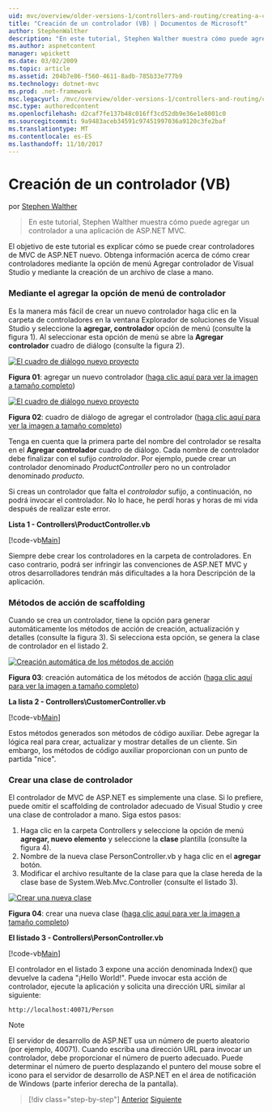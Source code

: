 ```yaml
---
uid: mvc/overview/older-versions-1/controllers-and-routing/creating-a-controller-vb
title: "Creación de un controlador (VB) | Documentos de Microsoft"
author: StephenWalther
description: "En este tutorial, Stephen Walther muestra cómo puede agregar un controlador a una aplicación de ASP.NET MVC."
ms.author: aspnetcontent
manager: wpickett
ms.date: 03/02/2009
ms.topic: article
ms.assetid: 204b7e86-f560-4611-8adb-785b33e777b9
ms.technology: dotnet-mvc
ms.prod: .net-framework
msc.legacyurl: /mvc/overview/older-versions-1/controllers-and-routing/creating-a-controller-vb
msc.type: authoredcontent
ms.openlocfilehash: d2caf7fe137b48c016ff3cd52db9e36e1e8001c0
ms.sourcegitcommit: 9a9483aceb34591c97451997036a9120c3fe2baf
ms.translationtype: MT
ms.contentlocale: es-ES
ms.lasthandoff: 11/10/2017
---
```

<a name="creating-a-controller-vb"></a>Creación de un controlador (VB)
====================
por [Stephen Walther](https://github.com/StephenWalther)

> En este tutorial, Stephen Walther muestra cómo puede agregar un controlador a una aplicación de ASP.NET MVC.


El objetivo de este tutorial es explicar cómo se puede crear controladores de MVC de ASP.NET nuevo. Obtenga información acerca de cómo crear controladores mediante la opción de menú Agregar controlador de Visual Studio y mediante la creación de un archivo de clase a mano.

### <a name="using-the-add-controller-menu-option"></a>Mediante el agregar la opción de menú de controlador

Es la manera más fácil de crear un nuevo controlador haga clic en la carpeta de controladores en la ventana Explorador de soluciones de Visual Studio y seleccione la **agregar, controlador** opción de menú (consulte la figura 1). Al seleccionar esta opción de menú se abre la **Agregar controlador** cuadro de diálogo (consulte la figura 2).


[![El cuadro de diálogo nuevo proyecto](creating-a-controller-vb/_static/image1.jpg)](creating-a-controller-vb/_static/image1.png)

**Figura 01**: agregar un nuevo controlador ([haga clic aquí para ver la imagen a tamaño completo](creating-a-controller-vb/_static/image2.png))


[![El cuadro de diálogo nuevo proyecto](creating-a-controller-vb/_static/image2.jpg)](creating-a-controller-vb/_static/image3.png)

**Figura 02**: cuadro de diálogo de agregar el controlador ([haga clic aquí para ver la imagen a tamaño completo](creating-a-controller-vb/_static/image4.png))


Tenga en cuenta que la primera parte del nombre del controlador se resalta en el **Agregar controlador** cuadro de diálogo. Cada nombre de controlador debe finalizar con el sufijo *controlador*. Por ejemplo, puede crear un controlador denominado *ProductController* pero no un controlador denominado *producto*.


Si creas un controlador que falta el *controlador* sufijo, a continuación, no podrá invocar el controlador. No lo hace, he perdí horas y horas de mi vida después de realizar este error.


**Lista 1 - Controllers\ProductController.vb**

[!code-vb[Main](creating-a-controller-vb/samples/sample1.vb)]

Siempre debe crear los controladores en la carpeta de controladores. En caso contrario, podrá ser infringir las convenciones de ASP.NET MVC y otros desarrolladores tendrán más dificultades a la hora Descripción de la aplicación.

### <a name="scaffolding-action-methods"></a>Métodos de acción de scaffolding

Cuando se crea un controlador, tiene la opción para generar automáticamente los métodos de acción de creación, actualización y detalles (consulte la figura 3). Si selecciona esta opción, se genera la clase de controlador en el listado 2.


[![Creación automática de los métodos de acción](creating-a-controller-vb/_static/image3.jpg)](creating-a-controller-vb/_static/image5.png)

**Figura 03**: creación automática de los métodos de acción ([haga clic aquí para ver la imagen a tamaño completo](creating-a-controller-vb/_static/image6.png))


**La lista 2 - Controllers\CustomerController.vb**

[!code-vb[Main](creating-a-controller-vb/samples/sample2.vb)]

Estos métodos generados son métodos de código auxiliar. Debe agregar la lógica real para crear, actualizar y mostrar detalles de un cliente. Sin embargo, los métodos de código auxiliar proporcionan con un punto de partida "nice".

### <a name="creating-a-controller-class"></a>Crear una clase de controlador

El controlador de MVC de ASP.NET es simplemente una clase. Si lo prefiere, puede omitir el scaffolding de controlador adecuado de Visual Studio y cree una clase de controlador a mano. Siga estos pasos:

1. Haga clic en la carpeta Controllers y seleccione la opción de menú **agregar, nuevo elemento** y seleccione la **clase** plantilla (consulte la figura 4).
2. Nombre de la nueva clase PersonController.vb y haga clic en el **agregar** botón.
3. Modificar el archivo resultante de la clase para que la clase hereda de la clase base de System.Web.Mvc.Controller (consulte el listado 3).


[![Crear una nueva clase](creating-a-controller-vb/_static/image4.jpg)](creating-a-controller-vb/_static/image7.png)

**Figura 04**: crear una nueva clase ([haga clic aquí para ver la imagen a tamaño completo](creating-a-controller-vb/_static/image8.png))


**El listado 3 - Controllers\PersonController.vb**

[!code-vb[Main](creating-a-controller-vb/samples/sample3.vb)]

El controlador en el listado 3 expone una acción denominada Index() que devuelve la cadena "¡Hello World!". Puede invocar esta acción de controlador, ejecute la aplicación y solicita una dirección URL similar al siguiente:

`http://localhost:40071/Person`

> [!NOTE] 
> 
> El servidor de desarrollo de ASP.NET usa un número de puerto aleatorio (por ejemplo, 40071). Cuando escriba una dirección URL para invocar un controlador, debe proporcionar el número de puerto adecuado. Puede determinar el número de puerto desplazando el puntero del mouse sobre el icono para el servidor de desarrollo de ASP.NET en el área de notificación de Windows (parte inferior derecha de la pantalla).

>[!div class="step-by-step"]
[Anterior](adding-dynamic-content-to-a-cached-page-vb.md)
[Siguiente](creating-an-action-vb.md)

